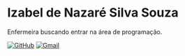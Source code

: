 # Izabel de Nazaré Silva Souza

Enfermeira buscando entrar na área de programação.  

[![GitHub](https://img.shields.io/badge/GitHub-100000?style=for-the-badge&logo=github&logoColor=white)]([https://github.com](https://github.com/izabel-hypolito))
[![Gmail](https://img.shields.io/badge/Gmail-333333?style=for-the-badge&logo=gmail&logoColor=red)](mailto:izabelmario@gmail.com)
